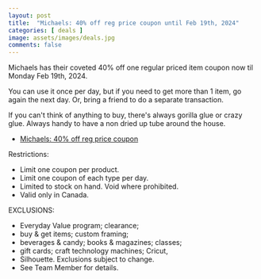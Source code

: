 ```yaml
---
layout: post
title:  "Michaels: 40% off reg price coupon until Feb 19th, 2024"
categories: [ deals ]
image: assets/images/deals.jpg
comments: false
---
```


Michaels has their coveted 40% off one regular priced item coupon now til Monday Feb 19th, 2024. 

You can use it once per day, but if you need to get more than 1 item, go again the next day.  Or, bring a friend to do a separate transaction.

If you can't think of anything to buy, there's always gorilla glue or crazy glue.  Always handy to have a non dried up tube around the house.


- [Michaels: 40% off reg price coupon](https://canada.michaels.com/en/coupons)


Restrictions:
- Limit one coupon per product.
- Limit one coupon of each type per day.
- Limited to stock on hand. Void where prohibited.
- Valid only in Canada.

EXCLUSIONS: 
- Everyday Value program; clearance;
- buy & get items; custom framing;
- beverages & candy; books & magazines; classes;
- gift cards; craft technology machines; Cricut,
- Silhouette. Exclusions subject to change.
- See Team Member for details.

